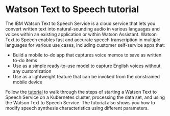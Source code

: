 # Watson Text to Speech tutorial

The IBM Watson Text to Speech Service is a cloud service that lets you convert written text into natural-sounding audio in various languages and voices within an existing application or within Watson Assistant. Watson Text to Speech enables fast and accurate speech transcription in multiple languages for various use cases, including customer self-service apps that:

* Build a mobile to-do app that captures voice memos to save as written to-do items
* Use as a simple ready-to-use model to capture English voices without any customization
* Use as a lightweight feature that can be invoked from the constrained mobile device

Follow the [tutorial](https://developer.ibm.com/tutorials/convert-text-to-speech-using-the-watson-nlp-library/) to walk through the steps of starting a Watson Text to Speech Service on a Kubernetes cluster, processing the data set, and using the Watson Text to Speech Service. The tutorial also shows you how to modify speech synthesis characteristics using different parameters.
